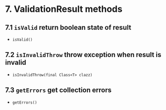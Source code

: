 # 7. ValidationResult methods

## 7.1 `isValid` return boolean state of result

* `isValid()`

## 7.2 `isInvalidThrow` throw exception when result is invalid

* `isInvalidThrow(final Class<T> clazz)`

## 7.3 `getErrors` get collection errors

* `getErrors()`
